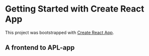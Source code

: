 # Getting Started with Create React App

This project was bootstrapped with [Create React App](https://github.com/facebook/create-react-app).


## A frontend to APL-app
